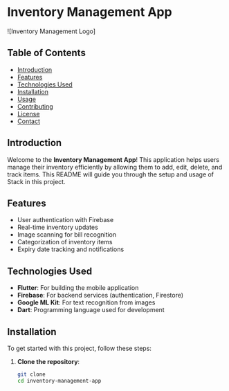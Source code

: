 # Inventory Management App

![Inventory Management Logo]

## Table of Contents
- [Introduction](#introduction)
- [Features](#features)
- [Technologies Used](#technologies-used)
- [Installation](#installation)
- [Usage](#usage)
- [Contributing](#contributing)
- [License](#license)
- [Contact](#contact)

## Introduction

Welcome to the **Inventory Management App**! This application helps users manage their inventory efficiently by allowing them to add, edit, delete, and track items. This README will guide you through the setup and usage of Stack in this project.

## Features

- User authentication with Firebase
- Real-time inventory updates
- Image scanning for bill recognition
- Categorization of inventory items
- Expiry date tracking and notifications

## Technologies Used

- **Flutter**: For building the mobile application
- **Firebase**: For backend services (authentication, Firestore)
- **Google ML Kit**: For text recognition from images
- **Dart**: Programming language used for development

## Installation

To get started with this project, follow these steps:

1. **Clone the repository**:
   ```bash
   git clone 
   cd inventory-management-app